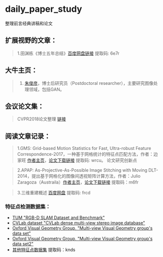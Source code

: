 # daily_paper_study
整理前言经典讲稿和论文


扩展视野的文章：  
--------------
> 1.田渊栋《博士五年总结》[百度网盘链接](https://pan.baidu.com/s/1yVVFSIy_JTFPhcle8tAU4A) 提取码: 6e7r 

大牛主页：
---------
> 1. [朱俊彦](http://people.csail.mit.edu/junyanz/)，博士后研究员（Postdoctoral researcher），主要研究图像处理领域，包括GAN。

会议论文集：
----------
> CVPR2018论文整理  [链接]()


阅读文章记录：
------------
> 1.GMS: Grid-based Motion Statistics for Fast, Ultra-robust Feature Correspondence-2017，一种基于网格统计的特征点匹配方法，作者：边家旺 [作者主页](http://jwbian.net)，[论文下载链接](https://pan.baidu.com/s/1AEWBmjP92jnWSc5IYVKZyA)  提取码: wrcu。      论文研究创新点


> 2.APAP: As-Projective-As-Possible Image Stitching with Moving DLT-2014，提出基于网格化的图像间透视矩阵计算方法，作者：Julio Zaragoza（Austraila）[作者主页](https://cs.adelaide.edu.au/~tjchin/apap/)，[论文下载链接](https://pan.baidu.com/s/16-Rwt8l0DApRFjDrX9ukdQ)  提取码：m6fr

> 3.三维重建概述 [百度网盘](https://pan.baidu.com/s/1bb7WmIu7cghxqZioT1ul3Q) 提取码: frcd

### 特征点检测数据集：
* [TUM "RGB-D SLAM Dataset and Benchmark"](https://vision.in.tum.de/data/datasets/rgbd-dataset)
* [CVLab dataset "CVLab dense multi-view stereo image database"](https://cvlab.epfl.ch/data/data-strechamvs/)
* [Oxford Visual Geometry Group, "Multi-view Visual Geometry group's data set"](http://www.robots.ox.ac.uk/~vgg/data1.html)
* [Oxford Visual Geometry Group, "Multi-view Visual Geometry group's data set2"](http://www.robots.ox.ac.uk/~vgg/data2.html)
* [其他特征点数据集](https://pan.baidu.com/s/1HZyLfcJ_lMGUtrwbrvT7dg) 提取码：knds
